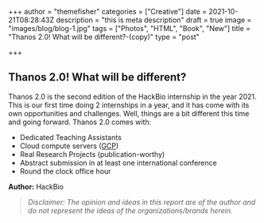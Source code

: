 +++
author = "themefisher"
categories = ["Creative"]
date = 2021-10-21T08:28:43Z
description = "this is meta description"
draft = true
image = "images/blog/blog-1.jpg"
tags = ["Photos", "HTML", "Book", "New"]
title = "Thanos 2.0! What will be different?-(copy)"
type = "post"

+++
## **Thanos 2.0! What will be different?**

Thanos 2.0 is the second edition of the HackBio internship in the year 2021. This is our first time doing 2 internships in a year, and it has come with its own opportunities and challenges. Well, things are a bit different this time and going forward. Thanos 2.0 comes with:

* Dedicated Teaching Assistants
* Cloud compute servers ([GCP](https://cloud.google.com/))
* Real Research Projects (publication-worthy)
* Abstract submission in at least one international conference
* Round the clock office hour

**Author:** HackBio

> _Disclaimer: The opinion and ideas in this report are of the author and do not represent the ideas of the organizations/brands herein._